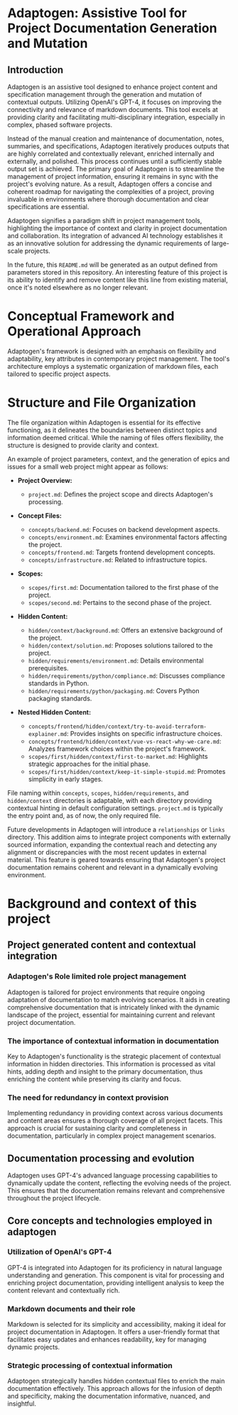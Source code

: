# Adaptogen: Assistive Tool for Project Documentation Generation and Mutation

## Introduction

Adaptogen is an assistive tool designed to enhance project content and specification management through the generation
and mutation of contextual outputs. Utilizing OpenAI's GPT-4, it focuses on improving the connectivity and relevance of
markdown documents. This tool excels at providing clarity and facilitating multi-disciplinary integration, especially in
complex, phased software projects.

Instead of the manual creation and maintenance of documentation, notes, summaries, and specifications, Adaptogen
iteratively produces outputs that are highly correlated and contextually relevant, enriched internally and externally,
and polished. This process continues until a sufficiently stable output set is achieved. The primary goal of Adaptogen
is to streamline the management of project information, ensuring it remains in sync with the project's evolving nature.
As a result, Adaptogen offers a concise and coherent roadmap for navigating the complexities of a project, proving
invaluable in environments where thorough documentation and clear specifications are essential.

Adaptogen signifies a paradigm shift in project management tools, highlighting the importance of context and clarity in
project documentation and collaboration. Its integration of advanced AI technology establishes it as an innovative
solution for addressing the dynamic requirements of large-scale projects.

In the future, this `README.md` will be generated as an output defined from parameters stored in this repository. An
interesting feature of this project is its ability to identify and remove content like this line from existing material,
once it's noted elsewhere as no longer relevant.

# Conceptual Framework and Operational Approach

Adaptogen's framework is designed with an emphasis on flexibility and adaptability, key attributes in contemporary
project management. The tool's architecture employs a systematic organization of markdown files, each tailored to
specific project aspects.

# Structure and File Organization

The file organization within Adaptogen is essential for its effective functioning, as it delineates the boundaries
between distinct topics and information deemed critical. While the naming of files offers flexibility, the structure is
designed to provide clarity and context.

An example of project parameters, context, and the generation of epics and issues for a small web project might appear
as follows:

- **Project Overview:**

  - `project.md`: Defines the project scope and directs Adaptogen's processing.

- **Concept Files:**

  - `concepts/backend.md`: Focuses on backend development aspects.
  - `concepts/environment.md`: Examines environmental factors affecting the project.
  - `concepts/frontend.md`: Targets frontend development concepts.
  - `concepts/infrastructure.md`: Related to infrastructure topics.

- **Scopes:**

  - `scopes/first.md`: Documentation tailored to the first phase of the project.
  - `scopes/second.md`: Pertains to the second phase of the project.

- **Hidden Content:**

  - `hidden/context/background.md`: Offers an extensive background of the project.
  - `hidden/context/solution.md`: Proposes solutions tailored to the project.
  - `hidden/requirements/environment.md`: Details environmental prerequisites.
  - `hidden/requirements/python/compliance.md`: Discusses compliance standards in Python.
  - `hidden/requirements/python/packaging.md`: Covers Python packaging standards.

- **Nested Hidden Content:**
  - `concepts/frontend/hidden/context/try-to-avoid-terraform-explainer.md`: Provides insights on specific infrastructure
    choices.
  - `concepts/frontend/hidden/context/vue-vs-react-why-we-care.md`: Analyzes framework choices within the project's
    framework.
  - `scopes/first/hidden/context/first-to-market.md`: Highlights strategic approaches for the initial phase.
  - `scopes/first/hidden/context/keep-it-simple-stupid.md`: Promotes simplicity in early stages.

File naming within `concepts`, `scopes`, `hidden/requirements`, and `hidden/context` directories is adaptable, with each
directory providing contextual hinting in default configuration settings. `project.md` is typically the entry point and,
as of now, the only required file.

Future developments in Adaptogen will introduce a `relationships` or `links` directory. This addition aims to integrate
project components with externally sourced information, expanding the contextual reach and detecting any alignment or
discrepancies with the most recent updates in external material. This feature is geared towards ensuring that
Adaptogen's project documentation remains coherent and relevant in a dynamically evolving environment.

# Background and context of this project

## Project generated content and contextual integration

### Adaptogen's Role limited role project management

Adaptogen is tailored for project environments that require ongoing adaptation of documentation to match evolving
scenarios. It aids in creating comprehensive documentation that is intricately linked with the dynamic landscape of the
project, essential for maintaining current and relevant project documentation.

### The importance of contextual information in documentation

Key to Adaptogen's functionality is the strategic placement of contextual information in hidden directories. This
information is processed as vital hints, adding depth and insight to the primary documentation, thus enriching the
content while preserving its clarity and focus.

### The need for redundancy in context provision

Implementing redundancy in providing context across various documents and content areas ensures a thorough coverage of
all project facets. This approach is crucial for sustaining clarity and completeness in documentation, particularly in
complex project management scenarios.

## Documentation processing and evolution

Adaptogen uses GPT-4's advanced language processing capabilities to dynamically update the content, reflecting the
evolving needs of the project. This ensures that the documentation remains relevant and comprehensive throughout the
project lifecycle.

## Core concepts and technologies employed in adaptogen

### Utilization of OpenAI's GPT-4

GPT-4 is integrated into Adaptogen for its proficiency in natural language understanding and generation. This component
is vital for processing and enriching project documentation, providing intelligent analysis to keep the content relevant
and contextually rich.

### Markdown documents and their role

Markdown is selected for its simplicity and accessibility, making it ideal for project documentation in Adaptogen. It
offers a user-friendly format that facilitates easy updates and enhances readability, key for managing dynamic projects.

### Strategic processing of contextual information

Adaptogen strategically handles hidden contextual files to enrich the main documentation effectively. This approach
allows for the infusion of depth and specificity, making the documentation informative, nuanced, and insightful.
